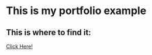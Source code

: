# This is my portfolio example

## This is where to find it: 

[Click Here!](https://shkn-not-strrd.github.io)

